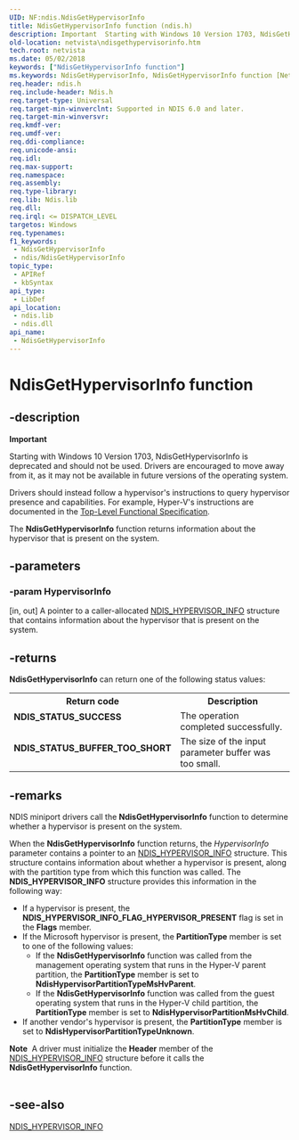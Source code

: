 ```yaml
---
UID: NF:ndis.NdisGetHypervisorInfo
title: NdisGetHypervisorInfo function (ndis.h)
description: Important  Starting with Windows 10 Version 1703, NdisGetHypervisorInfo is deprecated and should not be used.
old-location: netvista\ndisgethypervisorinfo.htm
tech.root: netvista
ms.date: 05/02/2018
keywords: ["NdisGetHypervisorInfo function"]
ms.keywords: NdisGetHypervisorInfo, NdisGetHypervisorInfo function [Network Drivers Starting with Windows Vista], ndis/NdisGetHypervisorInfo, netvista.ndisgethypervisorinfo, virtual_machine_queue_ref_afe96cc4-b307-4953-9587-65b6bec35b18.xml
req.header: ndis.h
req.include-header: Ndis.h
req.target-type: Universal
req.target-min-winverclnt: Supported in NDIS 6.0 and later.
req.target-min-winversvr: 
req.kmdf-ver: 
req.umdf-ver: 
req.ddi-compliance: 
req.unicode-ansi: 
req.idl: 
req.max-support: 
req.namespace: 
req.assembly: 
req.type-library: 
req.lib: Ndis.lib
req.dll: 
req.irql: <= DISPATCH_LEVEL
targetos: Windows
req.typenames: 
f1_keywords:
 - NdisGetHypervisorInfo
 - ndis/NdisGetHypervisorInfo
topic_type:
 - APIRef
 - kbSyntax
api_type:
 - LibDef
api_location:
 - ndis.lib
 - ndis.dll
api_name:
 - NdisGetHypervisorInfo
---
```


# NdisGetHypervisorInfo function


## -description

<div class="alert"><b>Important</b>  <p class="note">Starting with Windows 10 Version 1703, NdisGetHypervisorInfo is deprecated and should not be used.  Drivers are encouraged to move away from it, as it may not be available in future versions of the operating system. 

<p class="note">Drivers should instead follow a hypervisor's instructions to query hypervisor presence and capabilities. For example, Hyper-V's instructions are documented in the <a href="/virtualization/hyper-v-on-windows/reference/tlfs">Top-Level Functional Specification</a>.

</div>

The <b>NdisGetHypervisorInfo</b> function returns information about the hypervisor that is present on the system.

## -parameters

### -param HypervisorInfo 

[in, out]
A pointer to a caller-allocated <a href="/windows-hardware/drivers/ddi/ntddndis/ns-ntddndis-_ndis_hypervisor_info">NDIS_HYPERVISOR_INFO</a> structure that
     contains information about the hypervisor that is present on the system.

## -returns

<b>NdisGetHypervisorInfo</b> can return one of the following status values:

<table>
<tr>
<th>Return code</th>
<th>Description</th>
</tr>
<tr>
<td width="40%">
<dl>
<dt><b>NDIS_STATUS_SUCCESS</b></dt>
</dl>
</td>
<td width="60%">
The operation completed successfully.

</td>
</tr>
<tr>
<td width="40%">
<dl>
<dt><b>NDIS_STATUS_BUFFER_TOO_SHORT</b></dt>
</dl>
</td>
<td width="60%">
The size of the input parameter buffer was too small.

</td>
</tr>
</table>

## -remarks

NDIS miniport drivers call the 
    <b>NdisGetHypervisorInfo</b> function to determine whether a hypervisor is present on the system.

When the <b>NdisGetHypervisorInfo</b> function returns, the <i>HypervisorInfo</i> parameter contains a pointer to an <a href="/windows-hardware/drivers/ddi/ntddndis/ns-ntddndis-_ndis_hypervisor_info">NDIS_HYPERVISOR_INFO</a> structure. This structure contains information about whether a hypervisor is present, along with the partition type from which this function was called. The <b>NDIS_HYPERVISOR_INFO</b> structure provides this information in the following way:

<ul>
<li>
If a hypervisor is present, the <b>NDIS_HYPERVISOR_INFO_FLAG_HYPERVISOR_PRESENT</b> 
flag is set in the <b>Flags</b> member.

</li>
<li>
If the Microsoft hypervisor is present, the <b>PartitionType</b> member is set to one of the following values: 

<ul>
<li>
If the <b>NdisGetHypervisorInfo</b> function was called from the management operating system that runs in the Hyper-V parent partition, the <b>PartitionType</b> member is set to <b>NdisHypervisorPartitionTypeMsHvParent</b>.

</li>
<li>
If the <b>NdisGetHypervisorInfo</b> function was called from the guest operating system that runs in the Hyper-V child partition, the <b>PartitionType</b> member is set to <b>NdisHypervisorPartitionMsHvChild</b>.

</li>
</ul>
</li>
<li>
If another vendor's hypervisor is present, the <b>PartitionType</b> member is set to  <b>NdisHypervisorPartitionTypeUnknown</b>.

</li>
</ul>
<div class="alert"><b>Note</b>  A driver must initialize the 
    <b>Header</b> member of the <a href="/windows-hardware/drivers/ddi/ntddndis/ns-ntddndis-_ndis_hypervisor_info">NDIS_HYPERVISOR_INFO</a> structure before it calls the <b>NdisGetHypervisorInfo</b> function.</div>
<div> </div>

## -see-also

<a href="/windows-hardware/drivers/ddi/ntddndis/ns-ntddndis-_ndis_hypervisor_info">NDIS_HYPERVISOR_INFO</a>
